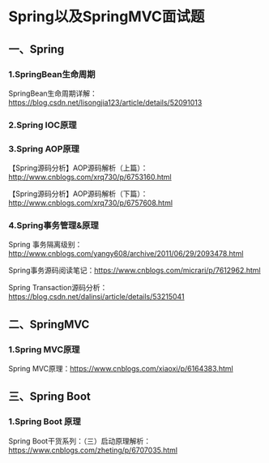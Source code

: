 # Spring以及SpringMVC面试题

## 一、Spring
### 1.SpringBean生命周期
SpringBean生命周期详解：https://blog.csdn.net/lisongjia123/article/details/52091013

### 2.Spring IOC原理

### 3.Spring AOP原理
【Spring源码分析】AOP源码解析（上篇）：http://www.cnblogs.com/xrq730/p/6753160.html

【Spring源码分析】AOP源码解析（下篇）：http://www.cnblogs.com/xrq730/p/6757608.html

### 4.Spring事务管理&原理
Spring 事务隔离级别：http://www.cnblogs.com/yangy608/archive/2011/06/29/2093478.html

Spring事务源码阅读笔记：https://www.cnblogs.com/micrari/p/7612962.html

Spring Transaction源码分析：https://blog.csdn.net/dalinsi/article/details/53215041

## 二、SpringMVC
### 1.Spring MVC原理
Spring MVC原理：https://www.cnblogs.com/xiaoxi/p/6164383.html


## 三、Spring Boot
### 1.Spring Boot 原理
Spring Boot干货系列：（三）启动原理解析：https://www.cnblogs.com/zheting/p/6707035.html




